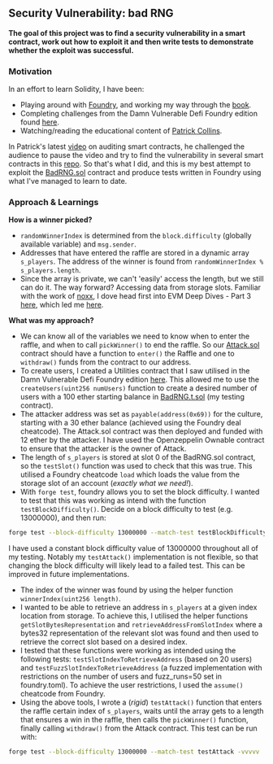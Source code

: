 ## Security Vulnerability: bad RNG
**The goal of this project was to find a security vulnerability in a smart contract, work out how to exploit it and then write tests to demonstrate whether the exploit was successful.**

### Motivation

In an effort to learn Solidity, I have been:
- Playing around with [Foundry](https://github.com/foundry-rs/foundry), and working my way through the [book](https://book.getfoundry.sh/).
- Completing challenges from the Damn Vulnerable Defi Foundry edition found [here](https://github.com/nicolasgarcia214/damn-vulnerable-defi-foundry).
- Watching/reading the educational content of [Patrick Collins](https://twitter.com/PatrickAlphaC).

In Patrick's latest [video](https://www.youtube.com/watch?v=TmZ8gH-toX0) on auditing smart contracts, he challenged the audience to pause the video and try to find the vulnerability in several smart contracts in this [repo](https://github.com/PatrickAlphaC/hardhat-security-fcc/). So that's what I did, and this is my best attempt to exploit the [BadRNG.sol](https://github.com/PatrickAlphaC/hardhat-security-fcc/blob/main/contracts/BadRNG.sol) contract and produce tests written in Foundry using what I've managed to learn to date.

### Approach & Learnings
**How is a winner picked?**
- `randomWinnerIndex` is determined from the `block.difficulty` (globally available variable) and `msg.sender`.
- Addresses that have entered the raffle are stored in a dynamic array `s_players`. The address of the winner is found from `randomWinnerIndex % s_players.length`.
- Since the array is private, we can't 'easily' access the length, but we still can do it. The way forward? Accessing data from storage slots. Familiar with the work of [noxx](https://twitter.com/noxx3xxon), I dove head first into EVM Deep Dives - Part 3 [here](https://noxx.substack.com/p/evm-deep-dives-the-path-to-shadowy-3ea?s=r), which led me [here](https://programtheblockchain.com/posts/2018/03/09/understanding-ethereum-smart-contract-storage/).

**What was my approach?**
- We can know all of the variables we need to know when to enter the raffle, and when to call `pickWinner()` to end the raffle. So our [Attack.sol](./src/Attack.sol) contract should have a function to `enter()` the Raffle and one to `withdraw()` funds from the contract to our address.
- To create users, I created a Utilities contract that I saw utilised in the Damn Vulnerable Defi Foundry edition [here](https://github.com/nicolasgarcia214/damn-vulnerable-defi-foundry/blob/master/test/utils/Utilities.sol). This allowed me to use the `createUsers(uint256 numUsers)` function to create a desired number of users with a 100 ether starting balance in [BadRNG.t.sol](./test/BadRNG.t.sol) (my testing contract).
- The attacker address was set as `payable(address(0x69))` for the culture, starting with a 30 ether balance (achieved using the Foundry deal cheatcode). The Attack.sol contract was then deployed and funded with 12 ether by the attacker. I have used the Openzeppelin Ownable contract to ensure that the attacker is the owner of Attack.
- The length of `s_players` is stored at slot 0 of the BadRNG.sol contract, so the `testSlot()` function was used to check that this was true. This utilised a Foundry cheatcode `load` which loads the value from the storage slot of an account (*exactly what we need!*).
- With `forge test`, foundry allows you to set the block difficulty. I wanted to test that this was working as intend with the function `testBlockDifficulty()`. Decide on a block difficulty to test (e.g. 13000000), and then run:
```sh
forge test --block-difficulty 13000000 --match-test testBlockDifficulty
```
I have used a constant block difficulty value of 13000000 throughout all of my testing. Notably my `testAttack()` implementation is not flexible, so that changing the block difficulty will likely lead to a failed test. This can be improved in future implementations.
- The index of the winner was found by using the helper function `winnerIndex(uint256 length)`.
- I wanted to be able to retrieve an address in `s_players` at a given index location from storage. To achieve this, I utilised the helper functions `getSlotBytesRepresentation` and `retrieveAddressFromSlotIndex` where a bytes32 representation of the relevant slot was found and then used to retrieve the correct slot based on a desired index. 
- I tested that these functions were working as intended using the following tests: `testSlotIndexToRetrieveAddress` (based on 20 users) and `testFuzzSlotIndexToRetrieveAddress` (a fuzzed implementation with restrictions on the number of users and fuzz_runs=50 set in foundry.toml). To achieve the user restrictions, I used the `assume()` cheatcode from Foundry.
- Using the above tools, I wrote a (*rigid*) `testAttack()` function that enters the raffle certain index of `s_players`, waits until the array gets to a length that ensures a win in the raffle, then calls the `pickWinner()` function, finally calling `withdraw()` from the Attack contract. This test can be run with:
```sh
forge test --block-difficulty 13000000 --match-test testAttack -vvvvv
```
